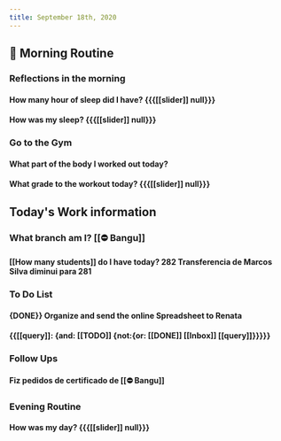 ```yaml
---
title: September 18th, 2020
---
```


## 🌄 **Morning Routine**
### __Reflections in the morning__
#### How many hour of sleep did I have? {{{[[slider]] null}}}

#### How was my sleep? {{{[[slider]] null}}}

### __Go to the Gym__ 
#### What part of the body I worked out today?

#### What grade to the workout today? {{{[[slider]] null}}}

## **Today's Work information**
### What branch am I? [[⛔ Bangu]]
#### [[How many students]] do I have today? 282 Transferencia de Marcos Silva diminui para 281

### **To Do List**
#### {DONE}} Organize and send the online Spreadsheet to Renata

#### {{[[query]]: {and: [[TODO]] {not:{or: [[DONE]] [[Inbox]] [[query]]}}}}}

### **Follow Ups** 
#### Fiz pedidos de certificado de [[⛔ Bangu]] 

### **Evening Routine**
#### How was my day? {{{[[slider]] null}}}
